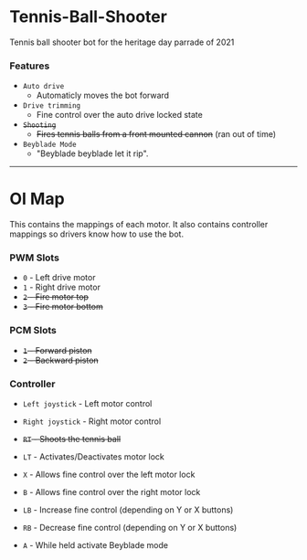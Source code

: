 # Tennis-Ball-Shooter
Tennis ball shooter bot for the heritage day parrade of 2021

### Features
 - `Auto drive`
    - Automaticly moves the bot forward
 - `Drive trimming`
    - Fine control over the auto drive locked state
 - ~~`Shooting`~~
    - ~~Fires tennis balls from a front mounted cannon~~ (ran out of time)
 - `Beyblade Mode`
    - "Beyblade beyblade let it rip".

---

# OI Map
This contains the mappings of each motor. It also contains controller mappings so drivers know how to use the bot.

### PWM Slots
 - `0` - Left drive motor
 - `1` - Right drive motor
 - ~~`2` - Fire motor top~~
 - ~~`3` - Fire motor bottom~~

### PCM Slots
 - ~~`1` - Forward piston~~
 - ~~`2` - Backward piston~~

### Controller
 - `Left joystick` - Left motor control
 - `Right joystick` - Right motor control

 - ~~`RT` - Shoots the tennis ball~~
 - `LT` - Activates/Deactivates motor lock

 - `X` - Allows fine control over the left motor lock
 - `B` - Allows fine control over the right motor lock

 - `LB` - Increase fine control (depending on Y or X buttons)
 - `RB` - Decrease fine control (depending on Y or X buttons)

 - `A` - While held activate Beyblade mode